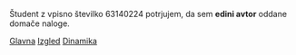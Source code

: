 Študent z vpisno številko 63140224 potrjujem, da sem __edini avtor__ oddane domače naloge.

[Glavna](https://rawgit.com/trejc/stroboskop/master/stroboskop.html)
[Izgled](https://rawgit.com/trejc/stroboskop/izgled/stroboskop.html)
[Dinamika](https://rawgit.com/trejc/stroboskop/dinamika/stroboskop.html)